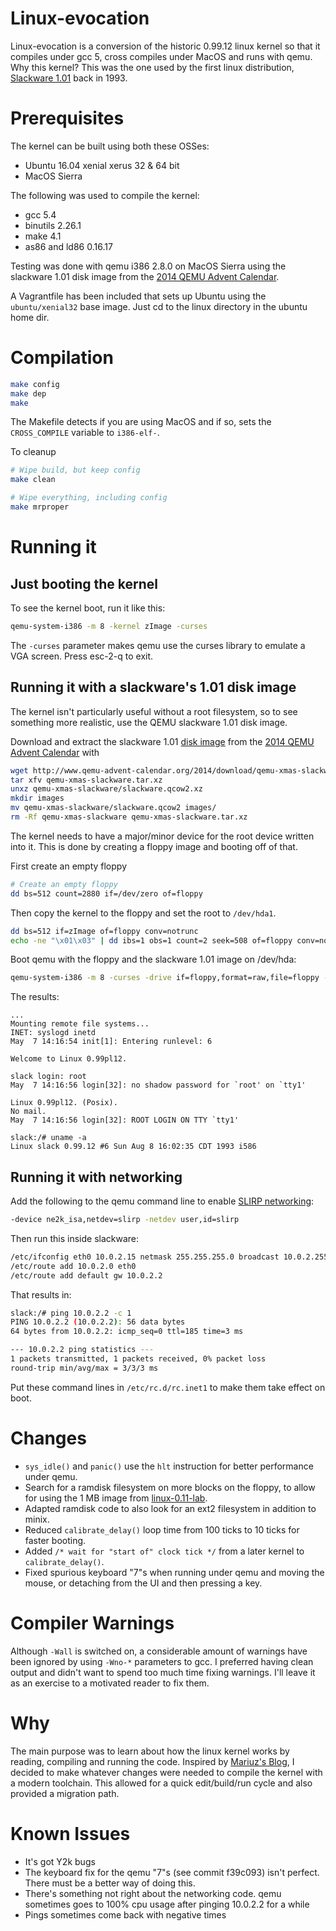 # Linux-evocation

Linux-evocation is a conversion of the historic 0.99.12 linux kernel so that it compiles under gcc 5, cross compiles under MacOS and runs with qemu. Why this kernel? This was the one used by the first linux distribution, [Slackware 1.01](http://mirrors.slackware.com/slackware/slackware-1.01/) back in 1993. 

# Prerequisites
The kernel can be built using both these OSSes:
- Ubuntu 16.04 xenial xerus 32 & 64 bit
- MacOS Sierra

The following was used to compile the kernel:
- gcc 5.4
- binutils 2.26.1
- make 4.1
- as86 and ld86 0.16.17

Testing was done with qemu i386 2.8.0 on MacOS Sierra using the slackware 1.01 disk image from the [2014 QEMU Advent Calendar](http://www.qemu-advent-calendar.org/2014/). 

A Vagrantfile has been included that sets up Ubuntu using the `ubuntu/xenial32` base image. Just cd to the linux directory in the ubuntu home dir.

# Compilation
```sh
make config
make dep
make
```
The Makefile detects if you are using MacOS and if so, sets the `CROSS_COMPILE` variable to `i386-elf-`.

To cleanup
```sh
# Wipe build, but keep config
make clean

# Wipe everything, including config
make mrproper
```

# Running it
## Just booting the kernel
To see the kernel boot, run it like this:
```sh
qemu-system-i386 -m 8 -kernel zImage -curses
```
The `-curses` parameter makes qemu use the curses library to emulate a VGA screen. Press esc-2-q to exit.

## Running it with a slackware's 1.01 disk image
The kernel isn't particularly useful without a root filesystem, so to see something more realistic, use the QEMU slackware 1.01 disk image.

Download and extract the slackware 1.01 [disk image](http://www.qemu-advent-calendar.org/2014/download/qemu-xmas-slackware.tar.xz) from the [2014 QEMU Advent Calendar](http://www.qemu-advent-calendar.org/2014/) with 
```sh
wget http://www.qemu-advent-calendar.org/2014/download/qemu-xmas-slackware.tar.xz
tar xfv qemu-xmas-slackware.tar.xz
unxz qemu-xmas-slackware/slackware.qcow2.xz
mkdir images
mv qemu-xmas-slackware/slackware.qcow2 images/
rm -Rf qemu-xmas-slackware qemu-xmas-slackware.tar.xz
```

The kernel needs to have a major/minor device for the root device written into it. This is done by creating a floppy image and booting off of that.

First create an empty floppy
```sh
# Create an empty floppy
dd bs=512 count=2880 if=/dev/zero of=floppy
```
Then copy the kernel to the floppy and set the root to `/dev/hda1`.
```sh
dd bs=512 if=zImage of=floppy conv=notrunc
echo -ne "\x01\x03" | dd ibs=1 obs=1 count=2 seek=508 of=floppy conv=notrunc
```

Boot qemu with the floppy and the slackware 1.01 image on /dev/hda:
```sh
qemu-system-i386 -m 8 -curses -drive if=floppy,format=raw,file=floppy -drive if=ide,format=qcow2,file=images/slackware.qcow2 -boot a
```

The results:
```
...
Mounting remote file systems...
INET: syslogd inetd
May  7 14:16:54 init[1]: Entering runlevel: 6

Welcome to Linux 0.99pl12.

slack login: root
May  7 14:16:56 login[32]: no shadow password for `root' on `tty1'

Linux 0.99pl12. (Posix).
No mail.
May  7 14:16:56 login[32]: ROOT LOGIN ON TTY `tty1'

slack:/# uname -a
Linux slack 0.99.12 #6 Sun Aug 8 16:02:35 CDT 1993 i586
```

## Running it with networking
Add the following to the qemu command line to enable [SLIRP networking](http://wiki.qemu-project.org/Documentation/Networking#User_Networking_.28SLIRP.29):
```sh
-device ne2k_isa,netdev=slirp -netdev user,id=slirp
```

Then run this inside slackware:
```sh
/etc/ifconfig eth0 10.0.2.15 netmask 255.255.255.0 broadcast 10.0.2.255 up
/etc/route add 10.0.2.0 eth0
/etc/route add default gw 10.0.2.2
```

That results in:
```sh
slack:/# ping 10.0.2.2 -c 1
PING 10.0.2.2 (10.0.2.2): 56 data bytes
64 bytes from 10.0.2.2: icmp_seq=0 ttl=185 time=3 ms

--- 10.0.2.2 ping statistics ---
1 packets transmitted, 1 packets received, 0% packet loss
round-trip min/avg/max = 3/3/3 ms
```

Put these command lines in `/etc/rc.d/rc.inet1` to make them take effect on boot.

# Changes
- `sys_idle()` and `panic()` use the `hlt` instruction for better performance under qemu.
- Search for a ramdisk filesystem on more blocks on the floppy, to allow for using the 1 MB image from [linux-0.11-lab](https://github.com/tinyclub/linux-0.11-lab).
- Adapted ramdisk code to also look for an ext2 filesystem in addition to minix. 
- Reduced `calibrate_delay()` loop time from 100 ticks to 10 ticks for faster booting.
- Added `/* wait for "start of" clock tick */` from a later kernel to `calibrate_delay()`.
- Fixed spurious keyboard "7"s when running under qemu and moving the mouse, or detaching from the UI and then pressing a key.

# Compiler Warnings
Although `-Wall` is switched on, a considerable amount of warnings have been ignored by using `-Wno-*` parameters to gcc. I preferred having clean output and didn't want to spend too much time fixing warnings. I'll leave it as an exercise to a motivated reader to fix them.

# Why
The main purpose was to learn about how the linux kernel works by reading, compiling and running the code. Inspired by [Mariuz's Blog](http://mapopa.blogspot.co.uk/2008/09/linux-0.html), I decided to make whatever changes were needed to compile the kernel with a modern toolchain. This allowed for a quick edit/build/run cycle and also provided a migration path.

# Known Issues
- It's got Y2k bugs
- The keyboard fix for the qemu "7"s (see commit f39c093) isn't perfect. There must be a better way of doing this.
- There's something not right about the networking code. qemu sometimes goes to 100% cpu usage after pinging 10.0.2.2 for a while
- Pings sometimes come back with negative times